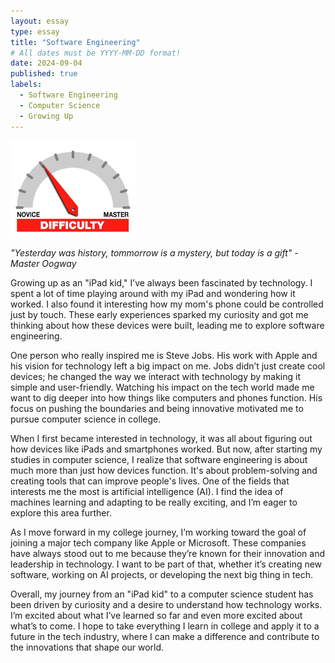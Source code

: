 ```yaml
---
layout: essay
type: essay
title: "Software Engineering"
# All dates must be YYYY-MM-DD format!
date: 2024-09-04
published: true
labels:
  - Software Engineering
  - Computer Science
  - Growing Up 
---
```


<img width="200px" class="rounded float-start pe-4" src="../img/difficulty/degree_difficulty.jpg">

*"Yesterday was history, tommorrow is a mystery, but today is a gift" - Master Oogway*

Growing up as an "iPad kid," I’ve always been fascinated by technology. I spent a lot of time playing around with my iPad and wondering how it worked. I also found it interesting how my mom's phone could be controlled just by touch. These early experiences sparked my curiosity and got me thinking about how these devices were built, leading me to explore software engineering.

One person who really inspired me is Steve Jobs. His work with Apple and his vision for technology left a big impact on me. Jobs didn’t just create cool devices; he changed the way we interact with technology by making it simple and user-friendly. Watching his impact on the tech world made me want to dig deeper into how things like computers and phones function. His focus on pushing the boundaries and being innovative motivated me to pursue computer science in college.

When I first became interested in technology, it was all about figuring out how devices like iPads and smartphones worked. But now, after starting my studies in computer science, I realize that software engineering is about much more than just how devices function. It's about problem-solving and creating tools that can improve people's lives. One of the fields that interests me the most is artificial intelligence (AI). I find the idea of machines learning and adapting to be really exciting, and I’m eager to explore this area further.

As I move forward in my college journey, I’m working toward the goal of joining a major tech company like Apple or Microsoft. These companies have always stood out to me because they’re known for their innovation and leadership in technology. I want to be part of that, whether it’s creating new software, working on AI projects, or developing the next big thing in tech.

Overall, my journey from an "iPad kid" to a computer science student has been driven by curiosity and a desire to understand how technology works. I’m excited about what I’ve learned so far and even more excited about what’s to come. I hope to take everything I learn in college and apply it to a future in the tech industry, where I can make a difference and contribute to the innovations that shape our world.
